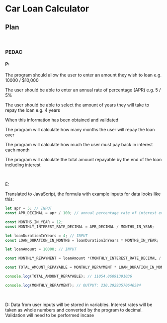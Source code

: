 # Car Loan Calculator 

## Plan

<br>

### PEDAC

#### P:

The program should allow the user to enter an amount they wish to loan e.g. 10000 / $10,000  

The user should be able to enter an annual rate of percentage (APR) e.g. 5 / 5%  

The user should be able to select the amount of years they will take to repay the loan e.g. 4 years  

When this information has been obtained and validated

The program will calculate how many months the user will repay the loan over 

The program will calculate how much the user must pay back in interest each month 

The program will calculate the total amount repayable by the end of the loan including interest

<br>

E:

Translated to JavaScript, the formula with example inputs for data looks like this: 
<br>

```JavaScript
let apr = 5; // INPUT
const APR_DECIMAL = apr / 100; // annual percentage rate of interest expressed as a decimal number to use for calculations on values

const MONTHS_IN_YEAR = 12;
const MONTHLY_INTEREST_RATE_DECIMAL = APR_DECIMAL / MONTHS_IN_YEAR;

let loanDurationInYears = 4; // INPUT
const LOAN_DURATION_IN_MONTHS = loanDurationInYears * MONTHS_IN_YEAR;

let loanAmount = 10000; // INPUT

const MONTHLY_REPAYMENT = loanAmount *(MONTHLY_INTEREST_RATE_DECIMAL / (1 - Math.pow((1 + MONTHLY_INTEREST_RATE_DECIMAL), (- LOAN_DURATION_IN_MONTHS)))); // OUTPUT

const TOTAL_AMOUNT_REPAYABLE = MONTHLY_REPAYMENT * LOAN_DURATION_IN_MONTHS;

console.log(TOTAL_AMOUNT_REPAYABLE); // 11054.06091391036

console.log(MONTHLY_REPAYMENT); // OUTPUT: 230.29293570646584
```

<br>

D:
Data from user inputs will be stored in variables. 
Interest rates will be taken as whole numbers and converted by the program to decimal. Validation will need to be performed incase 

